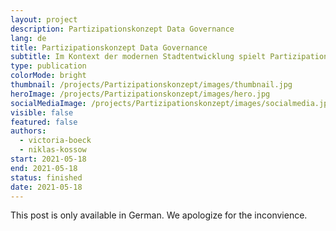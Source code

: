 ```yaml
---
layout: project
description: Partizipationskonzept Data Governance
lang: de
title: Partizipationskonzept Data Governance
subtitle: Im Kontext der modernen Stadtentwicklung spielt Partizipation eine herausgehobene Rolle. Wir haben uns angeschaut, wie ein Partizipationskonzept für Berlin aussehen könnte.
type: publication
colorMode: bright
thumbnail: /projects/Partizipationskonzept/images/thumbnail.jpg
heroImage: /projects/Partizipationskonzept/images/hero.jpg
socialMediaImage: /projects/Partizipationskonzept/images/socialmedia.jpg
visible: false
featured: false
authors:
  - victoria-boeck
  - niklas-kossow
start: 2021-05-18
end: 2021-05-18
status: finished
date: 2021-05-18
---
```


This post is only available in German. We apologize for the inconvience.